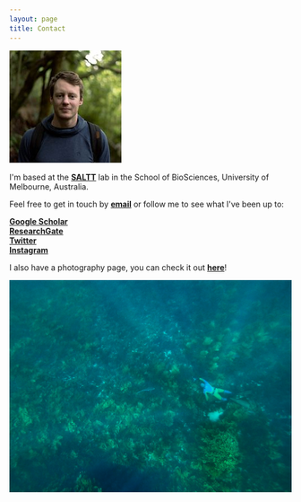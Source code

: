 ```yaml
---
layout: page
title: Contact
---
```

  
![profile](forestprofile.jpg "Luke Barrett")  
  
I'm based at the [**SALTT**](https://blogs.unimelb.edu.au/saltt) lab in the School of BioSciences, University of Melbourne, Australia.  
  
Feel free to get in touch by [**email**](luke.barrett@unimelb.edu.au) or follow me to see what I've been up to:  
  
[**Google Scholar**](https://scholar.google.ca/citations?hl=en&pli=1&user=m2VurpgAAAAJ)  
[**ResearchGate**](https://www.researchgate.net/profile/Luke_Barrett)  
[**Twitter**](https://www.twitter.com/LukeBarrettSci)  
[**Instagram**](https://www.instagram.com/barrettphoto/)  
  
I also have a photography page, you can check it out [**here**](https://lukebarrett.com)!
  
![photographing dusky morwong](duskystalking.jpg "Luke Barrett")  
  

  
